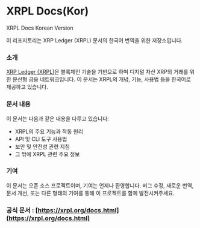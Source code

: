 # XRPL Docs(Kor)

XRPL Docs Korean Version

이 리포지토리는 XRP Ledger (XRPL) 문서의 한국어 번역을 위한 저장소입니다.

### 소개

[XRP Ledger (XRPL)](https://xrpl.org/)은 블록체인 기술을 기반으로 하며 디지털 자산 XRP의 거래를 위한 분산형 금융 네트워크입니다. 이 문서는 XRPL의 개념, 기능, 사용법 등을 한국어로 제공하고 있습니다.

### 문서 내용

이 문서는 다음과 같은 내용을 다루고 있습니다:

* XRPL의 주요 기능과 작동 원리
* API 및 CLI 도구 사용법
* 보안 및 안전성 관련 지침
* 그 밖에 XRPL 관련 주요 정보

### 기여

이 문서는 오픈 소스 프로젝트이며, 기여는 언제나 환영합니다. 버그 수정, 새로운 번역, 문서 개선, 또는 다른 형태의 기여를 통해 이 프로젝트를 함께 발전시켜주세요.&#x20;

### &#x20; 공식 문서 : [https://xrpl.org/docs.html](https://xrpl.org/docs.html)
